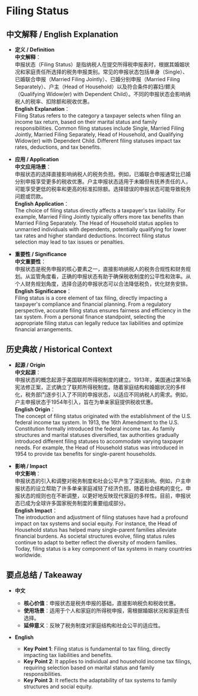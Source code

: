 # Filing Status

## 中文解释 / English Explanation

* **定义 / Definition**  
  **中文解释**：  
  申报状态（Filing Status）是指纳税人在提交所得税申报表时，根据其婚姻状况和家庭责任所选择的税务申报类别。常见的申报状态包括单身（Single）、已婚联合申报（Married Filing Jointly）、已婚分别申报（Married Filing Separately）、户主（Head of Household）以及符合条件的寡妇/鳏夫（Qualifying Widow(er) with Dependent Child）。不同的申报状态会影响纳税人的税率、扣除额和税收优惠。  
  **English Explanation**：  
  Filing Status refers to the category a taxpayer selects when filing an income tax return, based on their marital status and family responsibilities. Common filing statuses include Single, Married Filing Jointly, Married Filing Separately, Head of Household, and Qualifying Widow(er) with Dependent Child. Different filing statuses impact tax rates, deductions, and tax benefits.

* **应用 / Application**  
  **中文应用场景**：  
  申报状态的选择直接影响纳税人的税务负担。例如，已婚联合申报通常比已婚分别申报享受更多的税收优惠。户主申报状态适用于未婚但有抚养责任的人，可能享受更低的税率和更高的标准扣除额。选择错误的申报状态可能导致税务问题或罚款。  
  **English Application**：  
  The choice of filing status directly affects a taxpayer's tax liability. For example, Married Filing Jointly typically offers more tax benefits than Married Filing Separately. The Head of Household status applies to unmarried individuals with dependents, potentially qualifying for lower tax rates and higher standard deductions. Incorrect filing status selection may lead to tax issues or penalties.

* **重要性 / Significance**  
  **中文重要性**：  
  申报状态是税务申报的核心要素之一，直接影响纳税人的税务合规性和财务规划。从监管角度看，正确的申报状态有助于确保税收制度的公平性和效率。从个人财务规划角度，选择合适的申报状态可以合法降低税负，优化财务安排。  
  **English Significance**：  
  Filing status is a core element of tax filing, directly impacting a taxpayer's compliance and financial planning. From a regulatory perspective, accurate filing status ensures fairness and efficiency in the tax system. From a personal finance standpoint, selecting the appropriate filing status can legally reduce tax liabilities and optimize financial arrangements.

## 历史典故 / Historical Context

* **起源 / Origin**  
  **中文起源**：  
  申报状态的概念起源于美国联邦所得税制度的建立。1913年，美国通过第16条宪法修正案，正式确立了联邦所得税制度。随着家庭结构和婚姻状况的多样化，税务部门逐步引入了不同的申报状态，以适应不同纳税人的需求。例如，户主申报状态于1954年引入，旨在为单亲家庭提供税收优惠。  
  **English Origin**：  
  The concept of filing status originated with the establishment of the U.S. federal income tax system. In 1913, the 16th Amendment to the U.S. Constitution formally introduced the federal income tax. As family structures and marital statuses diversified, tax authorities gradually introduced different filing statuses to accommodate varying taxpayer needs. For example, the Head of Household status was introduced in 1954 to provide tax benefits for single-parent households.

* **影响 / Impact**  
  **中文影响**：  
  申报状态的引入和调整对税务制度和社会公平产生了深远影响。例如，户主申报状态的设立帮助了许多单亲家庭减轻了经济负担。随着社会结构的变化，申报状态的规则也在不断调整，以更好地反映现代家庭的多样性。目前，申报状态已成为全球许多国家税务制度的重要组成部分。  
  **English Impact**：  
  The introduction and adjustment of filing statuses have had a profound impact on tax systems and social equity. For instance, the Head of Household status has helped many single-parent families alleviate financial burdens. As societal structures evolve, filing status rules continue to adapt to better reflect the diversity of modern families. Today, filing status is a key component of tax systems in many countries worldwide.

## 要点总结 / Takeaway

* **中文**  
  - **核心价值**：申报状态是税务申报的基础，直接影响税负和税收优惠。  
  - **使用场景**：适用于个人和家庭的所得税申报，需根据婚姻状况和家庭责任选择。  
  - **延伸意义**：反映了税务制度对家庭结构和社会公平的适应性。  

* **English**  
  - **Key Point 1**: Filing status is fundamental to tax filing, directly impacting tax liabilities and benefits.  
  - **Key Point 2**: It applies to individual and household income tax filings, requiring selection based on marital status and family responsibilities.  
  - **Key Point 3**: It reflects the adaptability of tax systems to family structures and social equity.